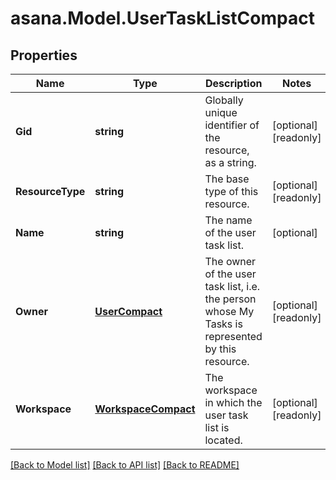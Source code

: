 
# asana.Model.UserTaskListCompact

## Properties

Name | Type | Description | Notes
------------ | ------------- | ------------- | -------------
**Gid** | **string** | Globally unique identifier of the resource, as a string. | [optional] [readonly] 
**ResourceType** | **string** | The base type of this resource. | [optional] [readonly] 
**Name** | **string** | The name of the user task list. | [optional] 
**Owner** | [**UserCompact**](UserCompact.md) | The owner of the user task list, i.e. the person whose My Tasks is represented by this resource. | [optional] [readonly] 
**Workspace** | [**WorkspaceCompact**](WorkspaceCompact.md) | The workspace in which the user task list is located. | [optional] [readonly] 

[[Back to Model list]](../README.md#documentation-for-models)
[[Back to API list]](../README.md#documentation-for-api-endpoints)
[[Back to README]](../README.md)

